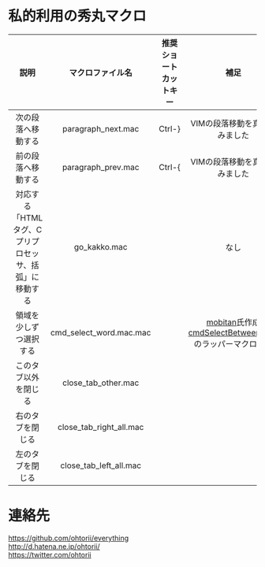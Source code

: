 # 私的利用の秀丸マクロ

|説明|マクロファイル名|推奨ショートカットキー|補足|
|:--:|:--:|:--:|:--:|
|次の段落へ移動する|paragraph_next.mac|Ctrl-}|VIMの段落移動を真似てみました|
|前の段落へ移動する|paragraph_prev.mac|Ctrl-{|VIMの段落移動を真似てみました|
|対応する「HTMLタグ、Cプリプロセッサ、括弧」に移動する|go_kakko.mac|　|なし|
|領域を少しずつ選択する|cmd_select_word.mac.mac|　|[mobitan](http://mobitan.org/)氏作成[cmdSelectBetween.mac](http://mobitan.org/hm/misc/#cmdSelectBetween)のラッパーマクロです|
|このタブ以外を閉じる|close_tab_other.mac|　|　|
|右のタブを閉じる|close_tab_right_all.mac|　|　|
|左のタブを閉じる|close_tab_left_all.mac|　|　|

# 連絡先
https://github.com/ohtorii/everything	<br>
http://d.hatena.ne.jp/ohtorii/			<br>
https://twitter.com/ohtorii				<br>